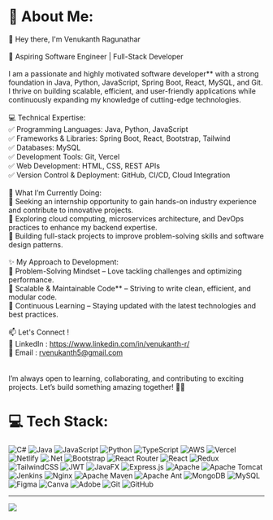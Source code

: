 # 💫 About Me:
👋 Hey there, I'm Venukanth Ragunathar<br><br>🚀 Aspiring Software Engineer | Full-Stack Developer<br><br>I am a passionate and highly motivated software developer** with a strong foundation in Java, Python, JavaScript, Spring Boot, React, MySQL, and Git. I thrive on building scalable, efficient, and user-friendly applications while continuously expanding my knowledge of cutting-edge technologies.<br><br>💻 Technical Expertise:<br>✅ Programming Languages: Java, Python, JavaScript<br>✅ Frameworks & Libraries: Spring Boot, React, Bootstrap, Tailwind<br>✅ Databases: MySQL<br>✅ Development Tools: Git, Vercel<br>✅ Web Development: HTML, CSS, REST APIs<br>✅ Version Control & Deployment: GitHub, CI/CD, Cloud Integration<br><br>🌱 What I’m Currently Doing:<br>🔹 Seeking an internship opportunity to gain hands-on industry experience and contribute to innovative projects.<br>🔹 Exploring cloud computing, microservices architecture, and DevOps practices to enhance my backend expertise.<br>🔹 Building full-stack projects to improve problem-solving skills and software design patterns.<br><br>✨ My Approach to Development:<br>🔹 Problem-Solving Mindset – Love tackling challenges and optimizing performance.<br>🔹 Scalable & Maintainable Code** – Striving to write clean, efficient, and modular code.<br>🔹 Continuous Learning – Staying updated with the latest technologies and best practices.<br><br>📫 Let's Connect !<br>💼 LinkedIn : https://www.linkedin.com/in/venukanth-r/<br>📧 Email : rvenukanth5@gmail.com<br><br><br>I’m always open to learning, collaborating, and contributing to exciting projects. Let’s build something amazing together! 🚀✨




# 💻 Tech Stack:
![C#](https://img.shields.io/badge/c%23-%23239120.svg?style=for-the-badge&logo=csharp&logoColor=white) ![Java](https://img.shields.io/badge/java-%23ED8B00.svg?style=for-the-badge&logo=openjdk&logoColor=white) ![JavaScript](https://img.shields.io/badge/javascript-%23323330.svg?style=for-the-badge&logo=javascript&logoColor=%23F7DF1E) ![Python](https://img.shields.io/badge/python-3670A0?style=for-the-badge&logo=python&logoColor=ffdd54) ![TypeScript](https://img.shields.io/badge/typescript-%23007ACC.svg?style=for-the-badge&logo=typescript&logoColor=white) ![AWS](https://img.shields.io/badge/AWS-%23FF9900.svg?style=for-the-badge&logo=amazon-aws&logoColor=white) ![Vercel](https://img.shields.io/badge/vercel-%23000000.svg?style=for-the-badge&logo=vercel&logoColor=white) ![Netlify](https://img.shields.io/badge/netlify-%23000000.svg?style=for-the-badge&logo=netlify&logoColor=#00C7B7) ![.Net](https://img.shields.io/badge/.NET-5C2D91?style=for-the-badge&logo=.net&logoColor=white) ![Bootstrap](https://img.shields.io/badge/bootstrap-%238511FA.svg?style=for-the-badge&logo=bootstrap&logoColor=white) ![React Router](https://img.shields.io/badge/React_Router-CA4245?style=for-the-badge&logo=react-router&logoColor=white) ![React](https://img.shields.io/badge/react-%2320232a.svg?style=for-the-badge&logo=react&logoColor=%2361DAFB) ![Redux](https://img.shields.io/badge/redux-%23593d88.svg?style=for-the-badge&logo=redux&logoColor=white) ![TailwindCSS](https://img.shields.io/badge/tailwindcss-%2338B2AC.svg?style=for-the-badge&logo=tailwind-css&logoColor=white) ![JWT](https://img.shields.io/badge/JWT-black?style=for-the-badge&logo=JSON%20web%20tokens) ![JavaFX](https://img.shields.io/badge/javafx-%23FF0000.svg?style=for-the-badge&logo=javafx&logoColor=white) ![Express.js](https://img.shields.io/badge/express.js-%23404d59.svg?style=for-the-badge&logo=express&logoColor=%2361DAFB) ![Apache](https://img.shields.io/badge/apache-%23D42029.svg?style=for-the-badge&logo=apache&logoColor=white) ![Apache Tomcat](https://img.shields.io/badge/apache%20tomcat-%23F8DC75.svg?style=for-the-badge&logo=apache-tomcat&logoColor=black) ![Jenkins](https://img.shields.io/badge/jenkins-%232C5263.svg?style=for-the-badge&logo=jenkins&logoColor=white) ![Nginx](https://img.shields.io/badge/nginx-%23009639.svg?style=for-the-badge&logo=nginx&logoColor=white) ![Apache Maven](https://img.shields.io/badge/Apache%20Maven-C71A36?style=for-the-badge&logo=Apache%20Maven&logoColor=white) ![Apache Ant](https://img.shields.io/badge/Apache%20Ant-A81C7D?style=for-the-badge&logo=Apache%20Ant&logoColor=white) ![MongoDB](https://img.shields.io/badge/MongoDB-%234ea94b.svg?style=for-the-badge&logo=mongodb&logoColor=white) ![MySQL](https://img.shields.io/badge/mysql-4479A1.svg?style=for-the-badge&logo=mysql&logoColor=white) ![Figma](https://img.shields.io/badge/figma-%23F24E1E.svg?style=for-the-badge&logo=figma&logoColor=white) ![Canva](https://img.shields.io/badge/Canva-%2300C4CC.svg?style=for-the-badge&logo=Canva&logoColor=white) ![Adobe](https://img.shields.io/badge/adobe-%23FF0000.svg?style=for-the-badge&logo=adobe&logoColor=white) ![Git](https://img.shields.io/badge/git-%23F05033.svg?style=for-the-badge&logo=git&logoColor=white) ![GitHub](https://img.shields.io/badge/github-%23121011.svg?style=for-the-badge&logo=github&logoColor=white)







---
[![](https://visitcount.itsvg.in/api?id=Venuvk-dev&icon=0&color=1)](https://visitcount.itsvg.in)

<!-- Proudly created with GPRM ( https://gprm.itsvg.in ) -->

